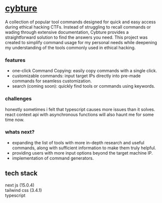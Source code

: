 # [cybture](https://cybture.vercel.app/)
A collection of popular tool commands designed for quick and easy access during ethical hacking CTFs. Instead of struggling to recall commands or wading through extensive documentation, Cybture provides a straightforward solution to find the answers you need. This project was created to simplify command usage for my personal needs while deepening my understanding of the tools commonly used in ethical hacking.
### features
- one-click Command Copying: easily copy commands with a single click.
- customizable commands: input target IPs directly into pre-made commands for seamless customization.
- search (coming soon): quickly find tools or commands using keywords.
### challenges
honestly sometimes i felt that typescript causes more issues than it solves. react context api with asynchronous functions will also haunt me for some time now.
### whats next?
- expanding the list of tools with more in-depth research and useful commands, along with sufficient information to make them truly helpful.
- providing users with more input options beyond the target machine IP.
- implementation of command generators.

## tech stack
next js (15.0.4)<br>
tailwind css (3.4.1)<br>
typescript
